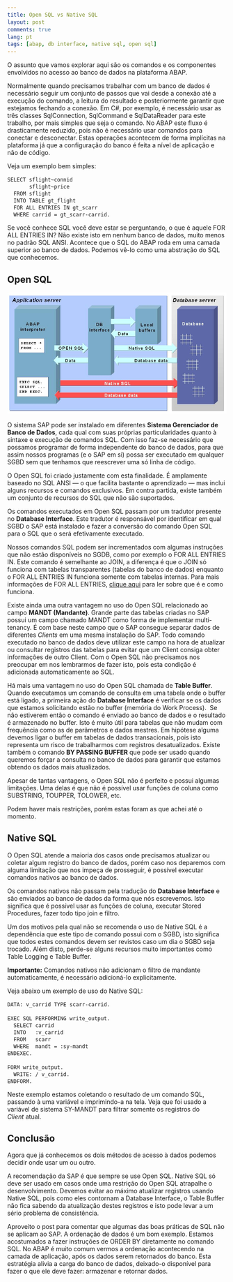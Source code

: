 ```yaml
---
title: Open SQL vs Native SQL
layout: post
comments: true
lang: pt
tags: [abap, db interface, native sql, open sql]
---
```

O assunto que vamos explorar aqui são os comandos e os componentes envolvidos no acesso ao banco de dados na plataforma ABAP.

Normalmente quando precisamos trabalhar com um banco de dados é necessário seguir um conjunto de passos que vai desde a conexão até a execução do comando, a leitura do resultado e posteriormente garantir que estejamos fechando a conexão. Em C#, por exemplo, é necessário usar as três classes SqlConnection, SqlCommand e SqlDataReader para este trabalho, por mais simples que seja o comando. No ABAP este fluxo é drasticamente reduzido, pois não é necessário usar comandos para conectar e desconectar. Estas operações acontecem de forma implícitas na plataforma já que a configuração do banco é feita a nível de aplicação e não de código.

Veja um exemplo bem simples:

~~~
SELECT sflight~connid 
       sflight~price
  FROM sflight
  INTO TABLE gt_flight
  FOR ALL ENTRIES IN gt_scarr
  WHERE carrid = gt_scarr-carrid.
~~~

Se você conhece SQL você deve estar se perguntando, o que é aquele FOR ALL ENTRIES IN? Não existe isto em nenhum banco de dados, muito menos no padrão SQL ANSI. Acontece que o SQL do ABAP roda em uma camada superior ao banco de dados. Podemos vê-lo como uma abstração do SQL que conhecemos. 

## Open SQL

![](/public/images/2015/03/sap-db-interface.jpg)

O sistema SAP pode ser instalado em diferentes **Sistema Gerenciador de Banco de Dados**, cada qual com suas próprias particularidades quanto à sintaxe e execução de comandos SQL. Com isso faz-se necessário que possamos programar de forma independente do banco de dados, para que assim nossos programas (e o SAP em si) possa ser executado em qualquer SGBD sem que tenhamos que reescrever uma só linha de código. 

O Open SQL foi criado justamente com esta finalidade. É amplamente baseado no SQL ANSI — o que facilita bastante o aprendizado — mas inclui alguns recursos e comandos exclusivos. Em contra partida, existe também um conjunto de recursos do SQL que não são suportados.

Os comandos executados em Open SQL passam por um tradutor presente no **Database Interface**. Este tradutor é responsável por identificar em qual SGBD o SAP está instalado e fazer a conversão do comando Open SQL para o SQL que o será efetivamente executado.

Nossos comandos SQL podem ser incrementados com algumas instruções que não estão disponíveis no SGDB, como por exemplo o FOR ALL ENTRIES IN. Este comando é semelhante ao JOIN, a diferença é que o JOIN só funciona com tabelas transparentes (tabelas do banco de dados) enquanto o FOR ALL ENTRIES IN funciona somente com tabelas internas. Para mais informações de FOR ALL ENTRIES, [clique aqui](/2015/03/13/explorando-o-for-all-entries-in/ "Explorando o FOR ALL ENTRIES IN") para ler sobre que é e como funciona.

Existe ainda uma outra vantagem no uso do Open SQL relacionado ao campo **MANDT (Mandante)**. Grande parte das tabelas criadas no SAP possui um campo chamado MANDT como forma de implementar multi-tenancy. É com base neste campo que o SAP consegue separar dados de diferentes _Clients_ em uma mesma instalação do SAP. Todo comando executado no banco de dados deve utilizar este campo na hora de atualizar ou consultar registros das tabelas para evitar que um Client consiga obter informações de outro Client. Com o Open SQL não precisamos nos preocupar em nos lembrarmos de fazer isto, pois esta condição é adicionada automaticamente ao SQL.

Há mais uma vantagem no uso do Open SQL chamada de **Table Buffer**. Quando executamos um comando de consulta em uma tabela onde o buffer está ligado, a primeira ação do **Database Interface** é verificar se os dados que estamos solicitando estão no buffer (memória do Work Process).  Se não estiverem então o comando é enviado ao banco de dados e o resultado é armazenado no buffer. Isto é muito útil para tabelas que não mudam com frequência como as de parâmetros e dados mestres. Em hipótese alguma devemos ligar o buffer em tabelas de dados transacionais, pois isto representa um risco de trabalharmos com registros desatualizados. Existe também o comando **BY PASSING BUFFER** que pode ser usado quando queremos forçar a consulta no banco de dados para garantir que estamos obtendo os dados mais atualizados.

Apesar de tantas vantagens, o Open SQL não é perfeito e possui algumas limitações. Uma delas é que não é possível usar funções de coluna como SUBSTRING, TOUPPER, TOLOWER, etc.

Podem haver mais restrições, porém estas foram as que achei até o momento.

## Native SQL

O Open SQL atende a maioria dos casos onde precisamos atualizar ou coletar algum registro do banco de dados, porém caso nos deparemos com alguma limitação que nos impeça de prosseguir, é possível executar comandos nativos ao banco de dados.

Os comandos nativos não passam pela tradução do **Database Interface** e são enviados ao banco de dados da forma que nós escrevemos. Isto significa que é possível usar as funções de coluna, executar Stored Procedures, fazer todo tipo join e filtro.

Um dos motivos pela qual não se recomenda o uso de Native SQL é a dependência que este tipo de comando possui com o SGBD, isto significa que todos estes comandos devem ser revistos caso um dia o SGBD seja trocado. Além disto, perde-se alguns recursos muito importantes como Table Logging e Table Buffer.

**Importante:** Comandos nativos não adicionam o filtro de mandante automaticamente, é necessário adicioná-lo explicitamente.

Veja abaixo um exemplo de uso do Native SQL:

~~~
DATA: v_carrid TYPE scarr-carrid.

EXEC SQL PERFORMING write_output.
  SELECT carrid
  INTO   :v_carrid
  FROM   scarr
  WHERE  mandt = :sy-mandt
ENDEXEC.

FORM write_output.
  WRITE: / v_carrid.
ENDFORM.
~~~

Neste exemplo estamos coletando o resultado de um comando SQL, passando à uma variável e imprimindo-a na tela. Veja que foi usado a variável de sistema SY-MANDT para filtrar somente os registros do _Client_ atual.

## Conclusão

Agora que já conhecemos os dois métodos de acesso à dados podemos decidir onde usar um ou outro.

A recomendação da SAP é que sempre se use Open SQL. Native SQL só deve ser usado em casos onde uma restrição do Open SQL atrapalhe o desenvolvimento. Devemos evitar ao máximo atualizar registros usando Native SQL, pois como eles contornam a Database Interface, o Table Buffer não fica sabendo da atualização destes registros e isto pode levar a um sério problema de consistência.

Aproveito o post para comentar que algumas das boas práticas de SQL não se aplicam ao SAP. A ordenação de dados é um bom exemplo. Estamos acostumados a fazer instruções de ORDER BY diretamente no comando SQL. No ABAP é muito comum vermos a ordenação acontecendo na camada de aplicação, após os dados serem retornados do banco. Esta estratégia alivia a carga do banco de dados, deixado-o disponível para fazer o que ele deve fazer: armazenar e retornar dados.